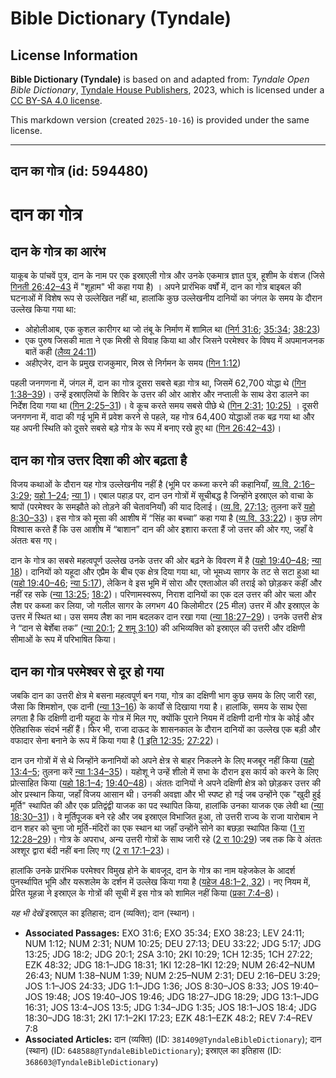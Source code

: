 # Bible Dictionary (Tyndale)

## License Information

**Bible Dictionary (Tyndale)** is based on and adapted from: _Tyndale Open Bible Dictionary_, [Tyndale House Publishers](https://tyndaleopenresources.com/), 2023, which is licensed under a [CC BY-SA 4.0 license](https://creativecommons.org/licenses/by-sa/4.0/legalcode.en).

This markdown version (created `2025-10-16`) is provided under the same license.



--------------------------------

## दान का गोत्र (id: 594480)

दान का गोत्र
============

दान के गोत्र का आरंभ
--------------------

याकूब के पांचवें पुत्र, दान के नाम पर एक इस्राएली गोत्र और उनके एकमात्र ज्ञात पुत्र, हूशीम के वंशज (जिसे [गिनती 26:42–43](https://ref.ly/Num26:42-Num26:43) में "शूहाम" भी कहा गया है) । अपने प्रारंभिक वर्षों में, दान का गोत्र बाइबल की घटनाओं में विशेष रूप से उल्लेखित नहीं था, हालांकि कुछ उल्लेखनीय दानियों का जंगल के समय के दौरान उल्लेख किया गया था:

* ओहोलीआब, एक कुशल कारीगर था जो तंबू के निर्माण में शामिल था ([निर्ग 31:6](https://ref.ly/Exod31:6); [35:34](https://ref.ly/Exod35:34); [38:23](https://ref.ly/Exod38:23))
* एक पुरुष जिसकी माता ने एक मिस्री से विवाह किया था और जिसने परमेश्वर के विषय में अपमानजनक बातें कही ([लैव्य 24:11](https://ref.ly/Lev24:11))
* अहीएजेर, दान के प्रमुख राजकुमार, मिस्र से निर्गमन के समय ([गिन 1:12](https://ref.ly/Num1:12))

पहली जनगणना में, जंगल में, दान का गोत्र दूसरा सबसे बड़ा गोत्र था, जिसमें 62,700 योद्धा थे ([गिन 1:38–39](https://ref.ly/Num1:38-Num1:39))। उन्हें इस्राएलियों के शिविर के उत्तर की ओर आशेर और नप्ताली के साथ डेरा डालने का निर्देश दिया गया था ([गिन 2:25–31](https://ref.ly/Num2:25-Num2:31))। वे कूच करते समय सबसे पीछे थे ([गिन 2:31](https://ref.ly/Num2:31); [10:25\)](https://ref.ly/Num10:25) । दूसरी जनगणना में, वादा की गई भूमि में प्रवेश करने से पहले, यह गोत्र 64,400 योद्धाओं तक बढ़ गया था और यह अपनी स्थिति को दूसरे सबसे बड़े गोत्र के रूप में बनाए रखे हुए था ([गिन 26:42–43](https://ref.ly/Num26:42-Num26:43))।

दान का गोत्र उत्तर दिशा की ओर बढ़ता है
--------------------------------------

विजय कथाओं के दौरान यह गोत्र उल्लेखनीय नहीं है (भूमि पर कब्जा करने की कहानियाँ, [व्य.वि. 2:16–3:29](https://ref.ly/Deut2:16-Deut3:29); [यहो 1–24](https://ref.ly/Josh1:1-Josh24:33); [न्या 1](https://ref.ly/Judg1:1-Judg1:36))। एबाल पहाड़ पर, दान उन गोत्रों में सूचीबद्ध है जिन्होंने इस्राएल को वाचा के श्रापों (परमेश्वर के समझौते को तोड़ने की चेतावनियाँ) की याद दिलाई। ([व्य.वि.](https://ref.ly/Deut33:22) [27:13](https://ref.ly/Deut27:13); तुलना करें [यहो 8:30–33](https://ref.ly/Josh8:30-Josh8:33))। इस गोत्र को मूसा की आशीष में “सिंह का बच्चा” कहा गया है ([व्य.वि. 33:22](https://ref.ly/Deut33:22))। कुछ लोग विश्वास करते हैं कि उस आशीष में “बाशान” दान की ओर इशारा करता हैं जो उत्तर की ओर गए, जहाँ वे अंततः बस गए।

दान के गोत्र का सबसे महत्वपूर्ण उल्लेख उनके उत्तर की ओर बढ़ने के विवरण में है ([यहो 19:40–48](https://ref.ly/Josh19:40-Josh19:48); [न्या 18](https://ref.ly/Judg18:1-Judg18:31))। दानियों को यहूदा और एप्रैम के बीच एक क्षेत्र दिया गया था, जो भूमध्य सागर के तट से सटा हुआ था ([यहो 19:40–46](https://ref.ly/Josh19:40-Josh19:46); [न्या 5:17](https://ref.ly/Judg5:17)), लेकिन वे इस भूमि में सोरा और एश्ताओल की तराई को छोड़कर कहीं और नहीं रह सके ([न्या 13:25](https://ref.ly/Judg13:25); [18:2](https://ref.ly/Judg18:2))। परिणामस्वरूप, निराश दानियों का एक दल उत्तर की ओर चला और लैश पर कब्जा कर लिया, जो गलील सागर के लगभग 40 किलोमीटर (25 मील) उत्तर में और इस्राएल के उत्तर में स्थित था। उस समय लैश का नाम बदलकर दान रखा गया ([न्या 18:27–29](https://ref.ly/Judg18:27-Judg18:29))। उनके उत्तरी क्षेत्र ने “दान से बेर्शेबा तक” ([न्या 20:1](https://ref.ly/Judg20:1); [2 शमू 3:10](https://ref.ly/2Sam3:10)) की अभिव्यक्ति को इस्राएल की उत्तरी और दक्षिणी सीमाओं के रूप में परिभाषित किया।

दान का गोत्र परमेश्वर से दूर हो गया
-----------------------------------

जबकि दान का उत्तरी क्षेत्र मे बसना महत्वपूर्ण बन गया, गोत्र का दक्षिणी भाग कुछ समय के लिए जारी रहा, जैसा कि शिमशोन, एक दानी ([न्या 13–16](https://ref.ly/Judg13:1-Judg16:31)) के कार्यों से दिखाया गया है। हालांकि, समय के साथ ऐसा लगता है कि दक्षिणी दानी यहूदा के गोत्र में मिल गए, क्योंकि पुराने नियम में दक्षिणी दानी गोत्र के कोई और ऐतिहासिक संदर्भ नहीं हैं। फिर भी, राजा दाऊद के शासनकाल के दौरान दानियों का उल्लेख एक बड़ी और वफादार सेना बनाने के रूप में किया गया है ([1 इति 12:35](https://ref.ly/1Chr12:35); [27:22](https://ref.ly/1Chr27:22))।

दान उन गोत्रों में से थे जिन्होंने कनानियों को अपने क्षेत्र से बाहर निकलने के लिए मजबूर नहीं किया ([यहो 13:4–5](https://ref.ly/Josh13:4-Josh13:5); तुलना करें [न्या 1:34–35](https://ref.ly/Judg1:34-Judg1:35))। यहोशू ने उन्हें शीलो में सभा के दौरान इस कार्य को करने के लिए प्रोत्साहित किया ([यहो 18:1–4](https://ref.ly/Josh18:1-Josh18:4); [19:40–48](https://ref.ly/Josh19:40-Josh19:48))। अंततः दानियों ने अपने दक्षिणी क्षेत्र को छोड़कर उत्तर की ओर प्रस्थान किया, जहाँ विजय आसान थी। उनकी अवज्ञा और भी स्पष्ट हो गई जब उन्होंने एक "खुदी हुई मूर्ति" स्थापित की और एक प्रतिद्वंद्वी याजक का पद स्थापित किया, हालांकि उनका याजक एक लेवी था ([न्या 18:30–31](https://ref.ly/Judg18:30-Judg18:31))। वे मूर्तिपूजक बने रहे और जब इस्राएल विभाजित हुआ, तो उत्तरी राज्य के राजा यारोबाम ने दान शहर को चुना जो मूर्ति\-मंदिरों का एक स्थान था जहाँ उन्होंने सोने का बछड़ा स्थापित किया ([1 रा 12:28–29](https://ref.ly/1Kgs12:28-1Kgs12:29))। गोत्र के अपराध, अन्य उत्तरी गोत्रों के साथ जारी रहे ([2 रा 10:29](https://ref.ly/2Kgs10:29)) जब तक कि वे अंततः अश्शूर द्वारा बंदी नहीं बना लिए गए ([2 रा 17:1–23](https://ref.ly/2Kgs17:1-2Kgs17:23))।

हालांकि उनके प्रारंभिक परमेश्वर विमुख होने के बावजूद, दान के गोत्र का नाम यहेजकेल के आदर्श पुनर्स्थापित भूमि और यरूशलेम के दर्शन में उल्लेख किया गया है ([यहेज 48:1](https://ref.ly/Ezek48:1-Ezek48:2,Ezek48:32)[–](https://ref.ly/Ezek48:1-Ezek48:2)[2, 32](https://ref.ly/Ezek48:1-Ezek48:2,Ezek48:32))। नए नियम में, प्रेरित यूहन्ना ने इस्राएल के गोत्रों की सूची में इस गोत्र को शामिल नहीं किया ([प्रका 7:4–8](https://ref.ly/Rev7:4-Rev7:8))।

*यह भी देखें* इस्राएल का इतिहास; दान (व्यक्ति); दान (स्थान)।

* **Associated Passages:** EXO 31:6; EXO 35:34; EXO 38:23; LEV 24:11; NUM 1:12; NUM 2:31; NUM 10:25; DEU 27:13; DEU 33:22; JDG 5:17; JDG 13:25; JDG 18:2; JDG 20:1; 2SA 3:10; 2KI 10:29; 1CH 12:35; 1CH 27:22; EZK 48:32; JDG 18:1–JDG 18:31; 1KI 12:28–1KI 12:29; NUM 26:42–NUM 26:43; NUM 1:38–NUM 1:39; NUM 2:25–NUM 2:31; DEU 2:16–DEU 3:29; JOS 1:1–JOS 24:33; JDG 1:1–JDG 1:36; JOS 8:30–JOS 8:33; JOS 19:40–JOS 19:48; JOS 19:40–JOS 19:46; JDG 18:27–JDG 18:29; JDG 13:1–JDG 16:31; JOS 13:4–JOS 13:5; JDG 1:34–JDG 1:35; JOS 18:1–JOS 18:4; JDG 18:30–JDG 18:31; 2KI 17:1–2KI 17:23; EZK 48:1–EZK 48:2; REV 7:4–REV 7:8
* **Associated Articles:** दान (व्यक्ति) (ID: `381409@TyndaleBibleDictionary`); दान (स्थान) (ID: `648588@TyndaleBibleDictionary`); इस्राएल का इतिहास  (ID: `368603@TyndaleBibleDictionary`)

